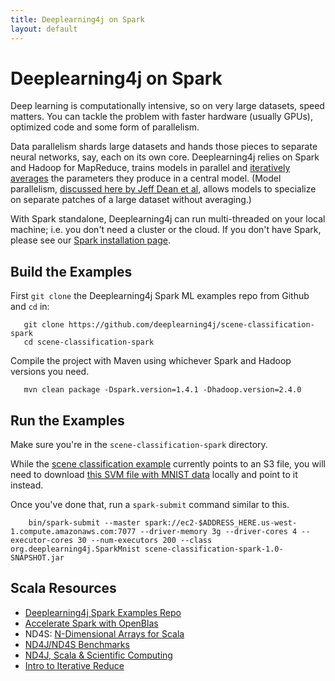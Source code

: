 ```yaml
---
title: Deeplearning4j on Spark
layout: default
---
```


# Deeplearning4j on Spark

Deep learning is computationally intensive, so on very large datasets, speed matters. You can tackle the problem with faster hardware (usually GPUs), optimized code and some form of parallelism. 

Data parallelism shards large datasets and hands those pieces to separate neural networks, say, each on its own core. Deeplearning4j relies on Spark and Hadoop for MapReduce, trains models in parallel and [iteratively averages](../iterativereduce.html) the parameters they produce in a central model. (Model parallelism, [discussed here by Jeff Dean et al](https://static.googleusercontent.com/media/research.google.com/en//archive/large_deep_networks_nips2012.pdf), allows models to specialize on separate patches of a large dataset without averaging.)

With Spark standalone, Deeplearning4j can run multi-threaded on your local machine; i.e. you don't need a cluster or the cloud. If you don't have Spark, please see our [Spark installation page](../sparkinstall.html).

## <a name="build">Build the Examples</a>

First `git clone` the Deeplearning4j Spark ML examples repo from Github and `cd` in:

       git clone https://github.com/deeplearning4j/scene-classification-spark
       cd scene-classification-spark

Compile the project with Maven using whichever Spark and Hadoop versions you need. 

       mvn clean package -Dspark.version=1.4.1 -Dhadoop.version=2.4.0

## <a name="run">Run the Examples</a>

Make sure you're in the `scene-classification-spark` directory. 

While the [scene classification example](https://github.com/deeplearning4j/scene-classification-spark/blob/master/src/main/java/org/deeplearning4j/SparkMnist.java) currently points to an S3 file, you will need to download [this SVM file with MNIST data](https://raw.githubusercontent.com/deeplearning4j/Canova/master/canova-api/src/test/resources/mnist_svmlight.txt) locally and point to it instead. 

Once you've done that, run a `spark-submit` command similar to this.

        bin/spark-submit --master spark://ec2-$ADDRESS_HERE.us-west-1.compute.amazonaws.com:7077 --driver-memory 3g --driver-cores 4 --executor-cores 30 --num-executors 200 --class org.deeplearning4j.SparkMnist scene-classification-spark-1.0-SNAPSHOT.jar

## Scala Resources

* [Deeplearning4j Spark Examples Repo](https://github.com/deeplearning4j/scene-classification-spark)
* [Accelerate Spark with OpenBlas](../spark-fast-native-binaries.html)
* ND4S: [N-Dimensional Arrays for Scala](https://github.com/deeplearning4j/nd4s)
* [ND4J/ND4S Benchmarks](http://nd4j.org/benchmarking)
* [ND4J, Scala & Scientific Computing](http://nd4j.org/scala.html)
* [Intro to Iterative Reduce](../iterativereduce)
